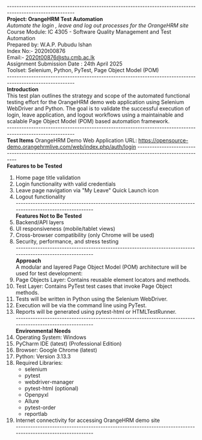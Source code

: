---------------------------------------------------------------------------------------------------------- <br>
**Project: OrangeHRM Test Automation** <br>
_Automate the login , leave and log out processes for the OrangeHRM site_
Course Module: IC 4305 - Software Quality Management and Test Automation <br>
Prepared by: W.A.P. Pubudu Ishan <br>
Index No:- 2020t00876 <br>
Email:- 2020t00876@stu.cmb.ac.lk <br>
Assignment Submission Date : 24th April 2025 <br>
Toolset: Selenium, Python, PyTest, Page Object Model (POM) <br>
---------------------------------------------------------------------------------------------------------- <br>
**Introduction** <br>
This test plan outlines the strategy and scope of the automated functional testing effort for the OrangeHRM demo web application using Selenium WebDriver and Python. The goal is to validate the successful execution of login, leave application, and logout workflows using a maintainable and scalable Page Object Model (POM) based automation framework. <br>
---------------------------------------------------------------------------------------------------------- <br>
**Test Items**
OrangeHRM Demo Web Application
URL: https://opensource-demo.orangehrmlive.com/web/index.php/auth/login
---------------------------------------------------------------------------------------------------------- <br>
**Features to be Tested** <br>
01. Home page title validation <br>
02. Login functionality with valid credentials <br>
03. Leave page navigation via "My Leave" Quick Launch icon <br>
04. Logout functionality <br>
---------------------------------------------------------------------------------------------------------- <br>
**Features Not to Be Tested** <br>
01. Backend/API layers <br>
02. UI responsiveness (mobile/tablet views) <br>
03. Cross-browser compatibility (only Chrome will be used) <br>
04. Security, performance, and stress testing <br>
---------------------------------------------------------------------------------------------------------- <br>
**Approach** <br>
A modular and layered Page Object Model (POM) architecture will be used for test development: <br>
  01. Page Objects Layer: Contains reusable element locators and methods. <br>
  02. Test Layer: Contains PyTest test cases that invoke Page Object methods. <br>
  03. Tests will be written in Python using the Selenium WebDriver. <br>
  04. Execution will be via the command line using PyTest. <br>
  05. Reports will be generated using pytest-html or HTMLTestRunner. <br>
---------------------------------------------------------------------------------------------------------- <br>
**Environmental Needs** <br>
01. Operating System: Windows <br>
02. PyCharm IDE (latest) (Professional Edition) <br>
03. Browser: Google Chrome (latest) <br>
04. Python: Version 3.13.3 <br>
05. Required Libraries: <br>
      - selenium <br>
      - pytest <br>
      - webdriver-manager <br>
      - pytest-html (optional) <br>
      - Openpyxl <br>
      - Allure <br>
      - pytest-order <br>
      - reportlab <br>
06. Internet connectivity for accessing OrangeHRM demo site <br>
---------------------------------------------------------------------------------------------------------- <br>
